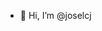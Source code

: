 - 👋 Hi, I’m @joselcj
<!---
joselcj/joselcj is a ✨ special ✨ repository because its `README.md` (this file) appears on your GitHub profile.
You can click the Preview link to take a look at your changes.
--->
